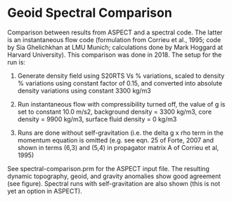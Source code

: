 Geoid Spectral Comparison
=========================

Comparison between results from ASPECT and a spectral code. The latter is an
instantaneous flow code (formulation from Corrieu et al., 1995; code by Sia
Ghelichkhan at LMU Munich; calculations done by Mark Hoggard at Harvard
University). This comparison was done in 2018. The setup for the run is:

1) Generate density field using S20RTS Vs % variations, scaled to density %
variations using constant factor of 0.15, and converted into absolute density
variations using constant 3300 kg/m3

2) Run instantaneous flow with compressibility turned off, the value of g is
set to constant 10.0 m/s2, background density = 3300 kg/m3, core density =
9900 kg/m3, surface fluid density = 0 kg/m3

3) Runs are done without self-gravitation (i.e. the delta g x rho term in the
momentum equation is omitted (e.g. see eqn. 25 of Forte, 2007 and shown in
terms (6,3) and (5,4) in propagator matrix A of Corrieu et al, 1995)

See spectral-comparison.prm for the ASPECT input file. The resulting dynamic
topography, geoid, and gravity anomalies show good agreement (see
figure). Spectral runs with self-gravitation are also shown (this is not yet
an option in ASPECT).
